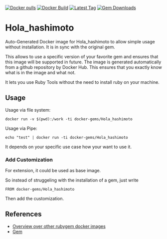 [![Docker pulls](https://img.shields.io/docker/pulls/rubygem/Hola_hashimoto.svg)](https://hub.docker.com/r/rubygem/Hola_hashimoto/)
[![Docker Build](https://img.shields.io/docker/automated/rubygem/Hola_hashimoto.svg)](https://hub.docker.com/r/rubygem/Hola_hashimoto/)
[![Latest Tag](https://img.shields.io/github/tag/docker-rubygem/Hola_hashimoto.svg)](https://hub.docker.com/r/rubygem/Hola_hashimoto/)
[![Gem Downloads](https://img.shields.io/gem/dt/Hola_hashimoto.svg)](https://rubygems.org/gems/Hola_hashimoto/)
# Hola_hashimoto

Auto-Generated Docker image for Hola_hashimoto to allow simple usage without installation.
It is in sync with the original gem.

This allows to use a specific version of your favorite gem and ensures that this image will be supported in future.
The image is generated automatically from a github repository by Docker Hub.
This ensures that you exactly know what is in the image and what not.

It lets you use Ruby Tools without the need to install ruby on your machine.

## Usage

Usage via file system:

`docker run -v $(pwd):/work -ti docker-gems/Hola_hashimoto`

Usage via Pipe:

`echo "test" | docker run -ti docker-gems/Hola_hashimoto`

It depends on your specific use case how your want to use it.

### Add Customization

For extension, it could be used as base image.

So instead of struggeling with the installation of a gem, just write

`FROM docker-gems/Hola_hashimoto`

Then add the customization.

## References

 - [Overview over other rubygem docker images](https://github.com/thinkbot/docker-rubygem)
 - [Gem](https://rubygems.org/gems/Hola_hashimoto/)
